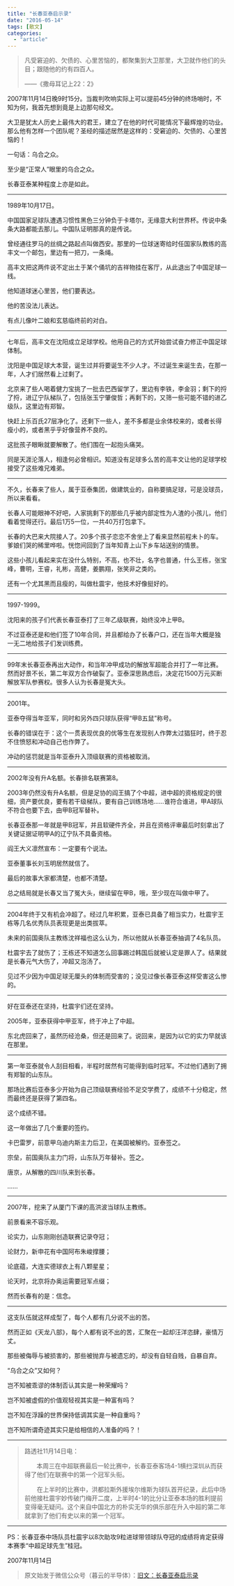 ```yaml
---
title: "长春亚泰启示录"
date: "2016-05-14"
tags: [散文]
categories: 
  - "article"
---
```


> 凡受窘迫的、欠债的、心里苦恼的，都聚集到大卫那里，大卫就作他们的头目；跟随他的约有四百人。
> 
> ——《撒母耳记上22：2》

  

2007年11月14日晚9时15分。当裁判吹响实际上可以提前45分钟的终场哨时，不知为何，我首先想到竟是上边那句经文。  

  

大卫是犹太人历史上最伟大的君王，建立了在他的时代可能情况下最辉煌的功业。那么他有怎样一个团队呢？圣经的描述居然是这样的：受窘迫的、欠债的、心里苦恼的！  

  

一句话：乌合之众。

  

至少是“正常人”眼里的乌合之众。

  

长春亚泰某种程度上亦是如此。

  

* * *

  

1989年10月17日。

  

中国国家足球队遭遇习惯性黑色三分钟负于卡塔尔，无缘意大利世界杯。传说中条条大路都能去那儿。中国队证明那真的是传说。

  

曾经通往罗马的丝绸之路起点叫做西安。那里的一位球迷寄给时任国家队教练的高丰文一个邮包，里边有一把刀，一条绳。

  

高丰文把这两件说不定出土于某个俑坑的吉祥物挂在客厅，从此退出了中国足球一线。

  

他知道球迷心里苦，他们要表达。

  

他的苦没法儿表达。

  

有点儿像叶二娘和玄慈临终前的对白。

  

* * *

  

七年后，高丰文在沈阳成立足球学校。他用自己的方式开始尝试奋力修正中国足球体制。

  

沈阳是中国足球大本营，诞生过并将要诞生不少人才。不过诞生来诞生去，在那一年，人才们居然看上过剩了。

  

北京来了些人喝着健力宝挑了一批去巴西留学了，里边有李铁，李金羽；剩下的捋了捋，进辽宁队梯队了，包括张玉宁肇俊哲；再剩下的，又筛一些可能不错的进乙级队，这里边有郑智。

  

快赶上乐百氏27层净化了。还剩下一些人，差不多都是业余体校来的，或者长得瘦小的，或者黑乎乎好像营养不良的。

  

这批孩子眼瞅就要解散了。他们围在一起抱头痛哭。

  

同是天涯沦落人，相逢何必曾相识。知道没有足球多么苦的高丰文让他的足球学校接受了这些难兄难弟。

  

* * *

  

不久，长春来了些人，属于亚泰集团，做建筑业的，自称要搞足球，可是没球员，所以来看看。

  

长春人可能眼神不好吧，人家挑剩下的那些几乎被内部定性为人渣的小孩儿，他们看着觉得还行。最后1万5一位，一共40万打包拿下。

  

长春的大巴来大院接人了。20多个孩子恋恋不舍坐上了看来显然前程未卜的车。爹娘们哭的稀里哗啦。恍惚间回到了当年知青上山下乡车站送别的情景。

  

这些小孩儿看起来实在没什么特别，不高，也不壮，名字也普通，什么王栋，张宝峰，曹明，王睿，礼彬，高健，姜鹏翔，张笑非之类的。

  

还有一个尤其黑而且瘦的，叫做杜震宇，他技术好像挺好的。

  

* * *

  

1997-1999。

  

沈阳来的孩子们代表长春亚泰打了三年乙级联赛，始终没冲上甲B。

  

不过亚泰还是和他们签了10年合同，并且都给办了长春户口，还在当年大概是独一无二地给孩子们发训练费。

  

* * *

  

99年末长春亚泰再出大动作，和当年冲甲成功的解放军超能合并打了一年比赛。然而好景不长，第二年双方合作破裂了。亚泰深思熟虑后，决定花1500万元买断解放军队参赛权。很多人认为长春是冤大头。

  

* * *

  

2001年。

  

亚泰夺得当年亚军，同时和另外四只球队获得“甲B五鼠”称号。

  

长春的错误在于：这个一贯表现优良的优等生在发现别人作弊太过猖狂时，终于忍不住愤怒和冲动自己也作弊了。

  

冲动的惩罚就是当年亚泰升入顶级联赛的资格被取消。

  

* * *

  

2002年没有升A名额。长春排名联赛第8。

  

2003年仍然没有升A名额，但是足协的阎王搞了个中超，进中超的资格规定的很细，资产要优良，要有若干级梯队，要有自己训练场地……谁符合谁进，甲A球队不符合也要下去，由甲B冠军替补。

  

长春亚泰那一年就是甲B冠军，并且软硬件齐全，并且在资格评审最后时刻拿出了关键证据证明甲A的辽宁队不具备资格。

  

阎王大义凛然宣布：一定要有个说法。

  

亚泰董事长刘玉明居然就信了。

  

最后的故事大家都清楚，也都不清楚。

  

总之结局就是长春又当了冤大头，继续留在甲B，哦，至少现在叫做中甲了。

  

* * *

  

2004年终于又有机会冲超了。经过几年积累，亚泰已具备了相当实力，杜震宇王栋等几名优秀队员表现更是出类拔萃。

  

未来的前国奥队主教练沈祥福也这么认为，所以他就从长春亚泰抽调了4名队员。

  

杜震宇去了就伤了；王栋还不知道怎么回事踢过韩国后就被认定是罪人了。结果就是长春元气大伤了，冲超又泡汤了。

  

见过不少因为中国足球无厘头的体制而受害的；没见过像长春亚泰这样受害这么惨的。

  

* * *

  

好在亚泰还在坚持，杜震宇们还在坚持。

  

2005年，亚泰获得中甲亚军，终于冲上了中超。

  

东北虎回来了，虽然历经沧桑，但还是回来了。说回来，是因为以它的实力早就该在那里。

  

* * *

  

第一年亚泰就令人刮目相看，半程时居然有可能得到临时冠军。不过他们遇到了拥有郑智的山东队。

  

那场比赛后亚泰多少开始为自己顶级联赛经验不足交学费了，成绩不十分稳定，然而最终还是获得了第四名。

  

这个成绩不错。

  

这一年做出了几个重要的签约。

  

卡巴雷罗，前意甲乌迪内斯主力后卫，在美国被解约。亚泰签之。

  

宗垒，前国奥队主力门将，山东队万年替补。签之。

  

唐京，从解散的四川队来到长春。

  

……

  

* * *

  

2007年，挖来了从厦门下课的高洪波当球队主教练。

  

前景看来不容乐观。

  

论实力，山东刚刚创造联赛记录夺冠；

  

论财力，新申花有中国阿布朱峻撑腰；

  

论底蕴，大连实德球衣上有八颗星星；

  

论天时，北京将办奥运需要冠军点缀；

  

然而长春有的是：信念。

  

* * *

  

这支队伍就这样成型了，每个人都有几分说不出的苦。

  

然而正如《天龙八部》，每个人都有说不出的苦，汇聚在一起却汪洋恣肆，豪情万丈。

  

那些被侮辱与被损害的，那些被抛弃与被遗忘的，却没有自轻自贱，自暴自弃。

  

“乌合之众”又如何？

  

岂不知被乖谬的体制否认其实是一种荣耀吗？

  

岂不知被虚假的价值观轻视其实是一种富有吗？

  

岂不知在浮躁的世界保持低调其实是一种自重吗？

  

岂不知所谓奇迹其实只是给相信的人准备的吗？！

  

* * *

  

> 路透社11月14日电：
> 
>   
> 
>        本周三在中超联赛最后一轮比赛中，长春亚泰客场4-1横扫深圳从而获得了他们在联赛中的第一个冠军头衔。
> 
>   
> 
> 　　在上半时的比赛中，洪都拉斯外援埃尔维斯为球队首开纪录，此后中场前他接杜震宇妙传破门梅开二度，上半时4-1的比分让亚泰本场的胜利提前变得毫无疑问。这个来自中国北方的朴实无华的俱乐部在升入中超的第二年就拿到了他们有史以来的第一个冠军。

  

* * *

  

PS：长春亚泰中场队员杜震宇以8次助攻9粒进球带领球队夺冠的成绩将肯定获得本赛季“中超足球先生”桂冠。

  

2007年11月14日

> 原文始发于微信公众号（暮云的半导体）：[旧文：长春亚泰启示录](http://mp.weixin.qq.com/s?__biz=MzAxMzcyMDY4Ng==&mid=2652604986&idx=1&sn=9091bae8248cd36de98a9c3ec597ace7&chksm=8071673bb706ee2d3d3bdf0b4e867dce951fd4c65e82cb1c934e8cab278bfc0c9bc4cd66a93c&scene=27#wechat_redirect)

